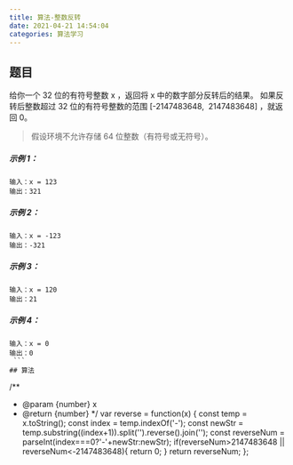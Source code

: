 ```yaml
---
title: 算法-整数反转
date: 2021-04-21 14:54:04
categories: 算法学习
---
```

## 题目
给你一个 32 位的有符号整数 x ，返回将 x 中的数字部分反转后的结果。
如果反转后整数超过 32 位的有符号整数的范围 [-2147483648,  2147483648] ，就返回 0。
>假设环境不允许存储 64 位整数（有符号或无符号）。
##### 示例 1：
```
输入：x = 123
输出：321
```
##### 示例 2：
```
输入：x = -123
输出：-321
```
##### 示例 3：
```
输入：x = 120
输出：21
```
##### 示例 4：
```
输入：x = 0
输出：0
 ```
## 算法
```
/**
 * @param {number} x
 * @return {number}
 */
var reverse = function(x) {
    const temp = x.toString();
    const index = temp.indexOf('-');
    const newStr = temp.substring((index+1)).split('').reverse().join('');
    const reverseNum = parseInt(index===0?'-'+newStr:newStr);
    if(reverseNum>2147483648 || reverseNum<-2147483648){
        return 0;
    }
    return reverseNum;
};
```